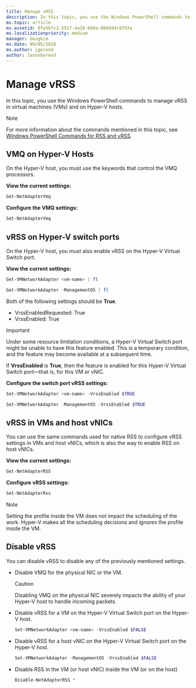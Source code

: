 ```yaml
---
title: Manage vRSS
description: In this topic, you use the Windows PowerShell commands to manage vRSS in virtual machines (VMs) and on Hyper-V hosts.
ms.topic: article
ms.assetid: 0fe5bfc3-591f-4a19-b98a-0668d4c9f93a
ms.localizationpriority: medium
manager: dougkim
ms.date: 09/05/2018
ms.author: jgerend
author: JasonGerend
---
```


# Manage vRSS

In this topic, you use the Windows PowerShell commands to manage vRSS in virtual machines \(VMs\) and on Hyper\-V hosts.

>[!NOTE]
>For more information about the commands mentioned in this topic, see [Windows PowerShell Commands for RSS and vRSS](vrss-wps.md).

## VMQ on Hyper-V Hosts

On the Hyper-V host, you must use the keywords that control the VMQ processors.

**View the current settings:**

```PowerShell
Get-NetAdapterVmq
```

**Configure the VMQ settings:**

```PowerShell
Set-NetAdapterVmq
```


## vRSS on Hyper-V switch ports

On the Hyper-V host, you must also enable vRSS on the Hyper\-V Virtual Switch port.

**View the current settings:**

```PowerShell
Get-VMNetworkAdapter <vm-name> | fl

Get-VMNetworkAdapter -ManagementOS | fl
```

Both of the following settings should be **True**.

- VrssEnabledRequested: True
- VrssEnabled: True

>[!IMPORTANT]
>Under some resource limitation conditions, a Hyper\-V Virtual Switch port might be unable to have this feature enabled. This is a temporary condition, and the feature may become available at a subsequent time.
>
>If **VrssEnabled** is **True**, then the feature is enabled for this Hyper\-V Virtual Switch port—that is, for this VM or vNIC.

**Configure the switch port vRSS settings:**

```PowerShell
Set-VMNetworkAdapter <vm-name> -VrssEnabled $TRUE

Set-VMNetworkAdapter -ManagementOS -VrssEnabled $TRUE
```

## vRSS in VMs and host vNICs

You can use the same commands used for native RSS to configure vRSS settings in VMs and host vNICs, which is also the way to enable RSS on host vNICs.

**View the current settings:**

```PowerShell
Get-NetAdapterRSS
```

**Configure vRSS settings:**

```PowerShell
Set-NetAdapterRss
```

>[!NOTE]
> Setting the profile inside the VM does not impact the scheduling of the work. Hyper\-V makes all the scheduling decisions and ignores the profile inside the VM.

## Disable vRSS

You can disable vRSS to disable any of the previously mentioned settings.

- Disable VMQ for the physical NIC or the VM.

  >[!CAUTION]
  >Disabling VMQ on the physical NIC severely impacts the ability of your Hyper\-V host to handle incoming packets.

- Disable vRSS for a VM on the Hyper\-V Virtual Switch port on the Hyper\-V host.

   ```PowerShell
   Set-VMNetworkAdapter <vm-name> -VrssEnabled $FALSE
   ```

- Disable vRSS for a host vNIC on the Hyper\-V Virtual Switch port on the Hyper\-V host.

   ```PowerShell
   Set-VMNetworkAdapter -ManagementOS -VrssEnabled $FALSE
   ```

- Disable RSS in the VM \(or host vNIC\) inside the VM \(or on the host\)

   ```PowerShell
   Disable-NetAdapterRSS *
   ```
